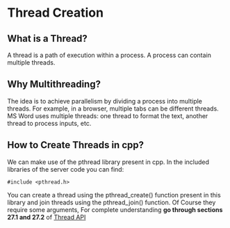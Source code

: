 # Thread Creation

## What is a Thread?
A thread is a path of execution within a process. A process can contain multiple threads.

## Why Multithreading?
The idea is to achieve parallelism by dividing a process into multiple threads. For example, in a browser, multiple tabs can be different threads. MS Word uses multiple threads: one thread to format the text, another thread to process inputs, etc.

## How to Create Threads in cpp?
We can make use of the pthread library present in cpp. In the included libraries of the server code you can find:

```#include <pthread.h>```

You can create a thread using the pthread_create() function present in this library and join threads using the pthread_join() function. Of Course they require some arguments, For complete understanding **go through sections 27.1 and 27.2** of [Thread API](https://pages.cs.wisc.edu/~remzi/OSTEP/threads-api.pdf)


